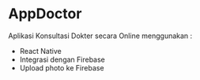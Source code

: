 # AppDoctor
Aplikasi Konsultasi Dokter secara Online menggunakan :
 * React Native
 * Integrasi dengan Firebase
 * Upload photo ke Firebase
